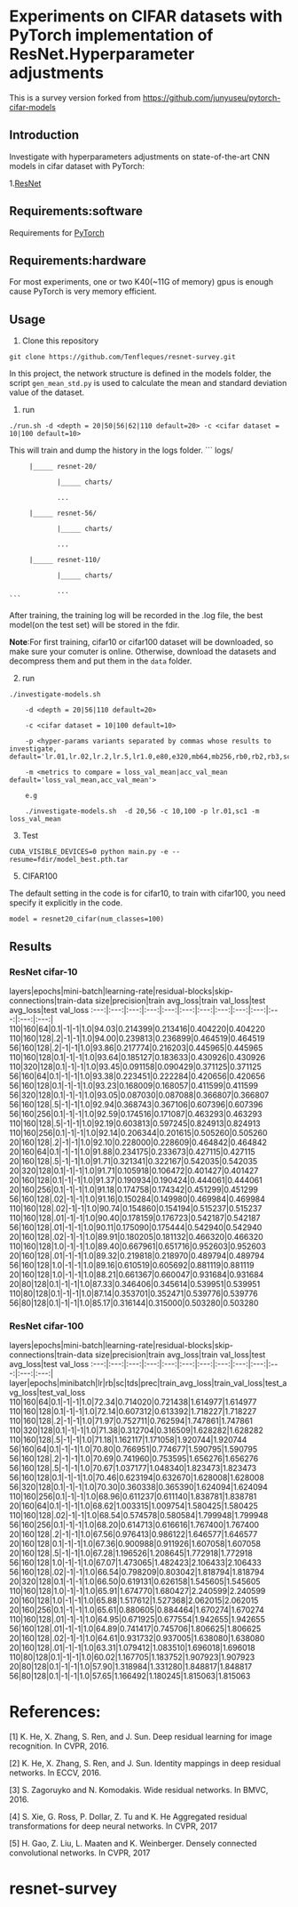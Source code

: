 # Experiments on CIFAR datasets with PyTorch implementation of ResNet.Hyperparameter adjustments

This is a survey version forked from https://github.com/junyuseu/pytorch-cifar-models

## Introduction
Investigate with hyperparameters adjustments  on state-of-the-art CNN models in cifar dataset with PyTorch:

1.[ResNet](https://arxiv.org/abs/1512.03385v1)

## Requirements:software
Requirements for [PyTorch](http://pytorch.org/)

## Requirements:hardware
For most experiments, one or two K40(~11G of memory) gpus is enough cause PyTorch is very memory efficient.

## Usage
1. Clone this repository

```
git clone https://github.com/Tenfleques/resnet-survey.git
```

In this project, the network structure is defined in the models folder, the script ```gen_mean_std.py``` is used to calculate
the mean and standard deviation value of the dataset.

1. run 
```
./run.sh -d <depth = 20|50|56|62|110 default=20> -c <cifar dataset = 10|100 default=10>
```

This will train and dump the history in the logs folder.
    ```
        logs/

         |_____ resnet-20/

                |_____ charts/ 

                ...

         |_____ resnet-56/

                |_____ charts/

                ...

         |_____ resnet-110/

                |_____ charts/

                ...
    ```
After training, the training log will be recorded in the .log file, the best model(on the test set) 
will be stored in the fdir.

**Note**:For first training, cifar10 or cifar100 dataset will be downloaded, so make sure your comuter is online.
Otherwise, download the datasets and decompress them and put them in the ```data``` folder.

2. run 
```
./investigate-models.sh 

    -d <depth = 20|56|110 default=20> 

    -c <cifar dataset = 10|100 default=10> 

    -p <hyper-params variants separated by commas whose results to investigate, default='lr.01,lr.02,lr.2,lr.5,lr1.0,e80,e320,mb64,mb256,rb0,rb2,rb3,sc1,sc3,td5,td2'>

    -m <metrics to compare = loss_val_mean|acc_val_mean default='loss_val_mean,acc_val_mean'>

    e.g 

    ./investigate-models.sh  -d 20,56 -c 10,100 -p lr.01,sc1 -m loss_val_mean
```


3. Test

```
CUDA_VISIBLE_DEVICES=0 python main.py -e --resume=fdir/model_best.pth.tar
```

5. CIFAR100

The default setting in the code is for cifar10, to train with cifar100, you need specify it explicitly in the code.

```
model = resnet20_cifar(num_classes=100)
```

## Results


### ResNet cifar-10

layers|epochs|mini-batch|learning-rate|residual-blocks|skip-connections|train-data size|precision|train avg_loss|train val_loss|test avg_loss|test val_loss
:---:|:---:|:---:|:---:|:---:|:---:|:---:|:---:|:---:|:---:|:---:|:---:|:---:|
110|160|64|0.1|-1|-1|1.0|94.03|0.214399|0.213416|0.404220|0.404220
110|160|128|.2|-1|-1|1.0|94.00|0.239813|0.236899|0.464519|0.464519
56|160|128|.2|-1|-1|1.0|93.86|0.217774|0.216203|0.445965|0.445965
110|160|128|0.1|-1|-1|1.0|93.64|0.185127|0.183633|0.430926|0.430926
110|320|128|0.1|-1|-1|1.0|93.45|0.091158|0.090429|0.371125|0.371125
56|160|64|0.1|-1|-1|1.0|93.38|0.223451|0.222284|0.420656|0.420656
56|160|128|0.1|-1|-1|1.0|93.23|0.168009|0.168057|0.411599|0.411599
56|320|128|0.1|-1|-1|1.0|93.05|0.087030|0.087088|0.366807|0.366807
56|160|128|.5|-1|-1|1.0|92.94|0.368743|0.367106|0.607396|0.607396
56|160|256|0.1|-1|-1|1.0|92.59|0.174516|0.171087|0.463293|0.463293
110|160|128|.5|-1|-1|1.0|92.19|0.603813|0.597245|0.824913|0.824913
110|160|256|0.1|-1|-1|1.0|92.14|0.206344|0.201615|0.505260|0.505260
20|160|128|.2|-1|-1|1.0|92.10|0.228000|0.228609|0.464842|0.464842
20|160|64|0.1|-1|-1|1.0|91.88|0.234175|0.233673|0.427115|0.427115
20|160|128|.5|-1|-1|1.0|91.71|0.321341|0.322167|0.542035|0.542035
20|320|128|0.1|-1|-1|1.0|91.71|0.105918|0.106472|0.401427|0.401427
20|160|128|0.1|-1|-1|1.0|91.37|0.190934|0.190424|0.444061|0.444061
20|160|256|0.1|-1|-1|1.0|91.18|0.174758|0.174342|0.451299|0.451299
56|160|128|.02|-1|-1|1.0|91.16|0.150284|0.149980|0.469984|0.469984
110|160|128|.02|-1|-1|1.0|90.74|0.154860|0.154194|0.515237|0.515237
110|160|128|.01|-1|-1|1.0|90.40|0.178159|0.176723|0.542187|0.542187
56|160|128|.01|-1|-1|1.0|90.11|0.175090|0.175444|0.542940|0.542940
20|160|128|.02|-1|-1|1.0|89.91|0.180205|0.181132|0.466320|0.466320
110|160|128|1.0|-1|-1|1.0|89.40|0.667961|0.651716|0.952603|0.952603
20|160|128|.01|-1|-1|1.0|89.32|0.219818|0.218970|0.489794|0.489794
56|160|128|1.0|-1|-1|1.0|89.16|0.610519|0.605692|0.881119|0.881119
20|160|128|1.0|-1|-1|1.0|88.21|0.661367|0.660047|0.931684|0.931684
20|80|128|0.1|-1|-1|1.0|87.33|0.346406|0.345614|0.539951|0.539951
110|80|128|0.1|-1|-1|1.0|87.14|0.353701|0.352471|0.539776|0.539776
56|80|128|0.1|-1|-1|1.0|85.17|0.316144|0.315000|0.503280|0.503280

### ResNet cifar-100

layers|epochs|mini-batch|learning-rate|residual-blocks|skip-connections|train-data size|precision|train avg_loss|train val_loss|test avg_loss|test val_loss
:---:|:---:|:---:|:---:|:---:|:---:|:---:|:---:|:---:|:---:|:---:|:---:|:---:|
layer|epochs|minibatch|lr|rb|sc|tds|prec|train_avg_loss|train_val_loss|test_avg_loss|test_val_loss
110|160|64|0.1|-1|-1|1.0|72.34|0.714020|0.721438|1.614977|1.614977
110|160|128|0.1|-1|-1|1.0|72.14|0.607312|0.613392|1.718227|1.718227
110|160|128|.2|-1|-1|1.0|71.97|0.752711|0.762594|1.747861|1.747861
110|320|128|0.1|-1|-1|1.0|71.38|0.312704|0.316509|1.628282|1.628282
110|160|128|.5|-1|-1|1.0|71.18|1.162117|1.171058|1.920744|1.920744
56|160|64|0.1|-1|-1|1.0|70.80|0.766951|0.774677|1.590795|1.590795
56|160|128|.2|-1|-1|1.0|70.69|0.741960|0.753595|1.656276|1.656276
56|160|128|.5|-1|-1|1.0|70.67|1.037177|1.048340|1.823473|1.823473
56|160|128|0.1|-1|-1|1.0|70.46|0.623194|0.632670|1.628008|1.628008
56|320|128|0.1|-1|-1|1.0|70.30|0.360338|0.365390|1.624094|1.624094
110|160|256|0.1|-1|-1|1.0|68.96|0.611237|0.611140|1.838781|1.838781
20|160|64|0.1|-1|-1|1.0|68.62|1.003315|1.009754|1.580425|1.580425
110|160|128|.02|-1|-1|1.0|68.54|0.574578|0.580584|1.799948|1.799948
56|160|256|0.1|-1|-1|1.0|68.20|0.614713|0.616616|1.767400|1.767400
20|160|128|.2|-1|-1|1.0|67.56|0.976413|0.986122|1.646577|1.646577
20|160|128|0.1|-1|-1|1.0|67.36|0.900988|0.911926|1.607058|1.607058
20|160|128|.5|-1|-1|1.0|67.28|1.196526|1.208645|1.772918|1.772918
56|160|128|1.0|-1|-1|1.0|67.07|1.473065|1.482423|2.106433|2.106433
56|160|128|.02|-1|-1|1.0|66.54|0.798209|0.803042|1.818794|1.818794
20|320|128|0.1|-1|-1|1.0|66.50|0.619131|0.626158|1.545605|1.545605
110|160|128|1.0|-1|-1|1.0|65.91|1.674770|1.680427|2.240599|2.240599
20|160|128|1.0|-1|-1|1.0|65.88|1.517612|1.527368|2.062015|2.062015
20|160|256|0.1|-1|-1|1.0|65.61|0.880605|0.884464|1.670274|1.670274
110|160|128|.01|-1|-1|1.0|64.95|0.671925|0.677554|1.942655|1.942655
56|160|128|.01|-1|-1|1.0|64.89|0.741417|0.745706|1.806625|1.806625
20|160|128|.02|-1|-1|1.0|64.61|0.931732|0.937005|1.638080|1.638080
20|160|128|.01|-1|-1|1.0|63.31|1.079412|1.083510|1.696018|1.696018
110|80|128|0.1|-1|-1|1.0|60.02|1.167705|1.183752|1.907923|1.907923
20|80|128|0.1|-1|-1|1.0|57.90|1.318984|1.331280|1.848817|1.848817
56|80|128|0.1|-1|-1|1.0|57.65|1.166492|1.180245|1.815063|1.815063




# References:
[1] K. He, X. Zhang, S. Ren, and J. Sun. Deep residual learning for image recognition. In CVPR, 2016.

[2] K. He, X. Zhang, S. Ren, and J. Sun. Identity mappings in deep residual networks. In ECCV, 2016.

[3] S. Zagoruyko and N. Komodakis. Wide residual networks. In BMVC, 2016.

[4] S. Xie, G. Ross, P. Dollar, Z. Tu and K. He Aggregated residual transformations for deep neural networks. In CVPR, 2017

[5] H. Gao, Z. Liu, L. Maaten and K. Weinberger. Densely connected convolutional networks. In CVPR, 2017
# resnet-survey
